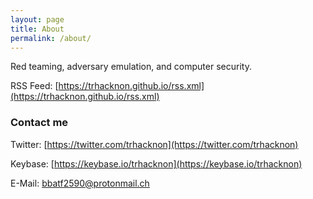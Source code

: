 ```yaml
---
layout: page
title: About
permalink: /about/
---
```


Red teaming, adversary emulation, and computer security.

RSS Feed: [https://trhacknon.github.io/rss.xml](https://trhacknon.github.io/rss.xml)

### Contact me

Twitter: [https://twitter.com/trhacknon](https://twitter.com/trhacknon)

Keybase: [https://keybase.io/trhacknon](https://keybase.io/trhacknon)

E-Mail: [bbatf2590@protonmail.ch](jeremydiliotti@gmail.com )
